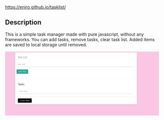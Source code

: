 https://eniro.github.io/tasklist/

<h2>Description</h2>

This is a simple task manager made with pure javascript, without any frameworks. You can add tasks, remove tasks, clear task list. Added items are saved to local storage until removed.

![capture](https://github.com/eniro/tasklist/blob/master/docs/Capture.PNG)
